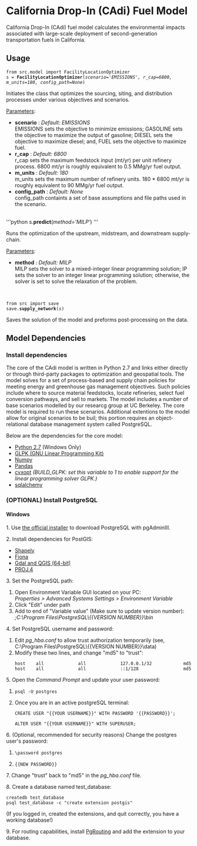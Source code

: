 <h1>California Drop-In (CAdi) Fuel Model</h1>
<p>California Drop-In (CAdi) fuel model calculates the environmental impacts associated with large-scale deployment of second-generation transportation fuels in California.</p>

<h2>Usage</h2>
<p><pre><code>from src.model import FacilityLocationOptimizer
s = <b>FacilityLocationOptimizer</b>(<em>scenario='EMISSIONS', r_cap=6800, m_units=180, config_path=None</em>)</code></pre></p>

<p>Initiates the class that optimizes the sourcing, siting, and distribution processes under various objectives and scenarios. </p>

<p><u>Parameters</u>:</p>
<p>
	<ul>
		<li><b>scenario</b> : <em>Default: EMISSIONS</em><br>EMISSIONS sets the objective to minimize emissions; GASOLINE sets the objective to maximize the output of gasoline; DIESEL sets the objective to maximize diesel; and, FUEL sets the objective to maximize fuel.</li>
		<li><b>r_cap</b> : <em>Default: 6800</em><br>r_cap sets the maximum feedstock input (mt/yr) per unit refinery process. 6800 mt/yr is roughly equivalent to 0.5 MMg/yr fuel output.</li>
		<li><b>m_units</b> : <em>Default: 180</em><br>m_units sets the maximum number of refinery units. 180 * 6800 mt/yr is roughly equivalent to 90 MMg/yr fuel output.</li>
		<li><b>config_path</b> : <em>Default: None</em><br>config_path containts a set of base assumptions and file paths used in the scenario.</li>
	</ul>
</p>

<br>
'''python 
s.<b>predict</b>(<em>method='MILP'</em>)</code>
'''

<p>Runs the optimization of the upstream, midstream, and downstream supply-chain. </p>

<p><u>Parameters</u>:</p>
<p>
	<ul>
		<li><b>method</b> : <em>Default: MILP</em><br>MILP sets the solver to a mixed-integer linear programming solution; IP sets the solver to an integer linear programming solution; otherwise, the solver is set to solve the relaxation of the problem.</li>
	</ul>
</p>

<br>
<p><pre><code>from src import save
save.<b>supply_network</b>(<em>s</em>)</code></pre></p>

<p>Saves the solution of the model and preforms post-processing on the data. </p>



<h2>Model Dependencies</h2>
<h3> Install dependencies </h3>
<p>The core of the CAdi model is written in Python 2.7 and links either directly or through third-party packages to optimization and geospatial tools. The model solves for a set of process-based and supply chain policies for meeting energy and greenhouse gas management objectives. Such policies include where to source material feedstocks, locate refineries, select fuel conversion pathways, and sell to markets. The model includes a number of base scenarios modelled by our researcg group at UC Berkeley. The core model is required to run these scenarios. Additional extentions to the model allow for original scenarios to be buil; this portion requires an object-relational database management system called PostgreSQL. <p>

<p>Below are the dependencies for the core model:</p>
<p>
	<ul>
		<li><a href='https://www.python.org/download/releases/2.7/'>Python 2.7</a> (Windows Only)</li>
		<li><a href='http://www.gnu.org/software/glpk/glpk.html'>GLPK (GNU Linear Programming Kit)</a></li>
		<li><a href='http://docs.scipy.org/doc/numpy-1.10.1/user/install.html'>Numpy</a></li>
		<li><a href='http://pandas.pydata.org/pandas-docs/stable/install.html'>Pandas</a></li>
		<li><a href='http://cvxopt.org/download/'>cvxopt</a> <em>(BUILD_GLPK: set this variable to 1 to enable support for the linear programming solver GLPK.)</em></li>
		<li><a href='http://www.sqlalchemy.org/download.html'>sqlalchemy</a></li>
	</ul>
</p>


<h3> (OPTIONAL) Install PostgreSQL</h3>
<h4> Windows</h4>
<p>1. Use <a href='http://www.postgresql.org/download/windows/'>the official installer</a> to download PostgreSQL with pgAdminIII. </p>

<p>2. Install dependencies for PostGIS:
	<ul>
		<li><a href='https://pypi.python.org/pypi/Shapely#downloads'>Shapely</a></li>
		<li><a href='https://pypi.python.org/pypi/Fiona'>Fiona</a></li>
		<li><a href='https://www.qgis.org/en/site/forusers/download.html#'>Gdal and QGIS (64-bit)</a></li>
		<li><a href='https://github.com/proj4js/proj4js/releases'>PROJ.4</a></li>
	</ul>
</p>

<p>3. Set the PostgreSQL path: 
	<ol>
		<li>Open Environment Variable GUI located on your PC: <br> <em>Properties > Advanced Systems Settings > Environment Variable</em></li>
		<li>Click "Edit" under path</li>
		<li>Add to end of "Variable value" (Make sure to update version number): <br> <em>;C:\Program Files\PostgreSQL\{{VERSION NUMBER}}\bin</em></li>
	</ol>
</p>

<p>4. Set PostgreSQL username and password:
	<ol>
		<li>Edit <em>pg_hba.conf</em> to allow trust authorization temporarily (see, C:\Program Files\PostgreSQL\{{VERSION NUMBER}}\data)</li>
		<li>Modify these two lines, and change "md5" to "trust": <br>
			<pre><code>host    all             all             127.0.0.1/32            md5
host    all             all             ::1/128                 md5</code></pre>
		</li>
	</ol>
</p>

<p>5. Open the <em>Command Prompt</em> and update your user password: <br>
	<ol>
		<li><pre><code>psql -U postgres</code></pre></li>
		<li>Once you are in an active postgreSQL terminal: <br>
			<pre><code>CREATE USER "{{YOUR USERNAME}}" WITH PASSWORD '{{PASSWORD}}'; </code></pre> 
			<pre><code>ALTER USER "{{YOUR USERNAME}}" WITH SUPERUSER; </code></pre>
		</li>
	</ol>
</p>

<p>6. (Optional, recommended for security reasons) Change the postgres user's password: <br>
	<ol>
		<li><pre><code>\password postgres</code></pre></li>
		<li><pre><code>{{NEW PASSWORD}} </code></pre> </li>
	</ol>

</p>

<p>7. Change "trust" back to "md5" in the <em>pg_hba.conf</em> file. </p>


<p>8. Create a database named test_database: <br>
	<pre><code>createdb test_database
psql test_database -c "create extension postgis"</code></pre>
(If you logged in, created the extensions, and quit correctly, you have a working database!)
</p>

<p>9. For routing capabilities, install <a href='http://pgrouting.org/docs/1.x/install.html'>PgRouting</a> and add the extension to your database. </p>



